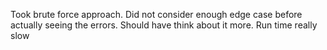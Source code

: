 Took brute force approach. Did not consider enough edge case before actually seeing the errors. Should have think about it more. Run time really slow
